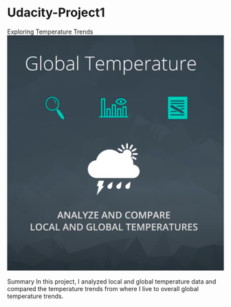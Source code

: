 # Udacity-Project1
Exploring Temperature Trends
![Temperature Trends](https://github.com/donmcallister/Udacity-Project1/blob/main/udacityProject1.png)  

Summary
In this project, I analyzed local and global temperature data and compared the temperature trends from where I live to overall global temperature trends.
